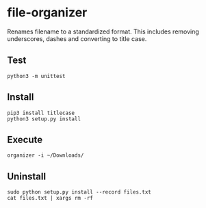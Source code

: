 # file-organizer

Renames filename to a standardized format. This includes removing underscores, dashes and converting to title case.

## Test

```shell
python3 -m unittest
```

## Install

```shell
pip3 install titlecase
python3 setup.py install
```

## Execute

```shell
organizer -i ~/Downloads/
```

## Uninstall

```shell
sudo python setup.py install --record files.txt
cat files.txt | xargs rm -rf
```
